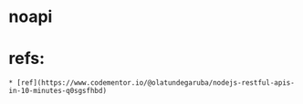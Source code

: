 # noapi

# refs:

    * [ref](https://www.codementor.io/@olatundegaruba/nodejs-restful-apis-in-10-minutes-q0sgsfhbd)
